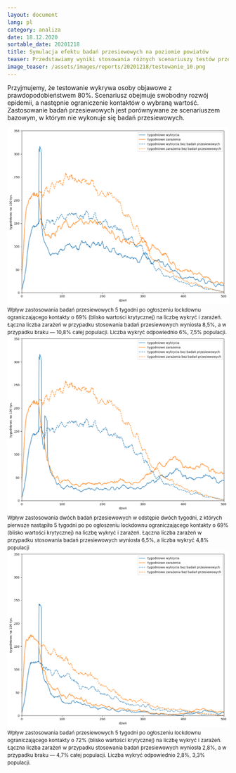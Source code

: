 ```yaml
---
layout: document
lang: pl
category: analiza
date: 18.12.2020
sortable_date: 20201218
title: Symulacja efektu badań przesiewowych na poziomie powiatów 
teaser: Przedstawiamy wyniki stosowania różnych scenariuszy testów przesiewowych w populacji miejskiej.
image_teaser: /assets/images/reports/20201218/testowanie_10.png
---
```


Przyjmujemy, że testowanie wykrywa osoby objawowe z prawdopodobieństwem 80%. Scenariusz obejmuje swobodny rozwój epidemii, a następnie ograniczenie kontaktów o wybraną wartość. Zastosowanie badań przesiewowych jest porównywane ze scenariuszem bazowym, w którym nie wykonuje się badań przesiewowych.

 <div class="box alt">
    <div class="row 96% uniform">
        <div class="4u 12u$(medium)">
            <span class="image fit">
                <img src="/assets/images/reports/20201218/testowanie_10.png" />
            </span>
            <small>Wpływ zastosowania badań przesiewowych 5 tygodni po ogłoszeniu lockdownu ograniczającego kontakty o 69% (blisko wartości krytycznej) na liczbę wykryć i zarażeń. Łączna liczba zarażeń w przypadku stosowania badań przesiewowych wyniosła 8,5%, a w przypadku braku — 10,8% całej populacji. Liczba wykryć odpowiednio 6%, 7,5% populacji.</small>
        </div>
        <div class="4u 12u$(medium)">
            <span class="image fit">
                <img src="/assets/images/reports/20201218/testowanie_6.png" />
            </span>
            <small>Wpływ zastosowania dwóch badań przesiewowych w odstępie dwóch tygodni, z których pierwsze nastąpiło 5 tygodni po po ogłoszeniu lockdownu ograniczającego kontakty o 69% (blisko wartości krytycznej) na liczbę wykryć i zarażeń. Łączna liczba zarażeń w przypadku stosowania badań przesiewowych wyniosła 6,5%, a liczba wykryć 4,8% populacji</small>
        </div>
        <div class="4u 12u$(medium)">
            <span class="image fit">
                <img src="/assets/images/reports/20201218/testowanie_2.png" />
            </span>
            <small>Wpływ zastosowania badań przesiewowych 5 tygodni po ogłoszeniu lockdownu ograniczającego kontakty o 72% (blisko wartości krytycznej) na liczbę wykryć i zarażeń. Łączna liczba zarażeń w przypadku stosowania badań przesiewowych wyniosła 2,8%, a w przypadku braku — 4,7% całej populacji. Liczba wykryć odpowiednio 2,8%, 3,3% populacji.</small>
        </div>
    </div>
</div>